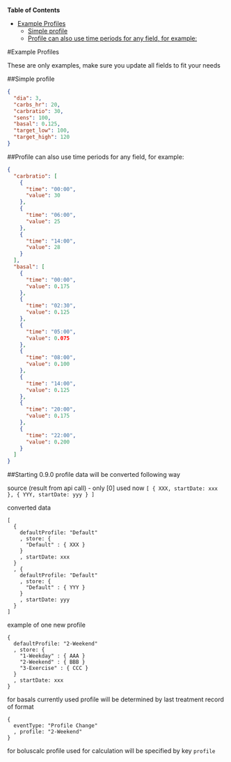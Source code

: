 <!-- START doctoc generated TOC please keep comment here to allow auto update -->
<!-- DON'T EDIT THIS SECTION, INSTEAD RE-RUN doctoc TO UPDATE -->
**Table of Contents**

- [Example Profiles](#example-profiles)
  - [Simple profile](#simple-profile)
  - [Profile can also use time periods for any field, for example:](#profile-can-also-use-time-periods-for-any-field-for-example)

<!-- END doctoc generated TOC please keep comment here to allow auto update -->

#Example Profiles

These are only examples, make sure you update all fields to fit your needs

##Simple profile
  ```json
  {
    "dia": 3,
    "carbs_hr": 20,
    "carbratio": 30,
    "sens": 100,
    "basal": 0.125,
    "target_low": 100,
    "target_high": 120
  }
  ```
  
##Profile can also use time periods for any field, for example:
  
  ```json
  {
    "carbratio": [
      {
        "time": "00:00",
        "value": 30
      },
      {
        "time": "06:00",
        "value": 25
      },
      {
        "time": "14:00",
        "value": 28
      }
    ],
    "basal": [
      {
        "time": "00:00",
        "value": 0.175
      },
      {
        "time": "02:30",
        "value": 0.125
      },
      {
        "time": "05:00",
        "value": 0.075
      },
      {
        "time": "08:00",
        "value": 0.100
      },
      {
        "time": "14:00",
        "value": 0.125
      },
      {
        "time": "20:00",
        "value": 0.175
      },
      {
        "time": "22:00",
        "value": 0.200
      }
    ]
  }
  ```
  
##Starting 0.9.0 profile data will be converted following way
  
   source (result from api call) - only [0] used now
   ```[ { XXX, startDate: xxx }, { YYY, startDate: yyy } ]```
  
   converted data
   ```
   [
     {
       defaultProfile: "Default"
       , store: {
         "Default" : { XXX }
       }
       , startDate: xxx
     }
     , {
       defaultProfile: "Default"
       , store: {
         "Default" : { YYY }
       }
       , startDate: yyy
     }
   ]
   ```
  
   example of one new profile
  
  ```
  {
    defaultProfile: "2-Weekend"
    , store: {
      "1-Weekday" : { AAA }
      "2-Weekend" : { BBB }
      "3-Exercise" : { CCC }
    }
    , startDate: xxx
  }
  ```
  
   for basals currently used profile will be determined by last treatment record of format
   ```
   { 
     eventType: "Profile Change"
     , profile: "2-Weekend"
   }
   ```
  
   for boluscalc profile used for calculation will be specified by key `profile` 
   
